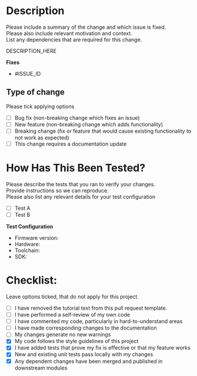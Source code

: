 # Description

Please include a summary of the change and which issue is fixed.<br />
Please also include relevant motivation and context.<br />
List any dependencies that are required for this change.

DESCRIPTION_HERE

**Fixes**
* #ISSUE_ID

## Type of change

Please tick applying options

- [ ] Bug fix (non-breaking change which fixes an issue)
- [ ] New feature (non-breaking change which adds functionality)
- [ ] Breaking change (fix or feature that would cause existing functionality to not work as expected)
- [ ] This change requires a documentation update

# How Has This Been Tested?

Please describe the tests that you ran to verify your changes.<br />
Provide instructions so we can reproduce.<br />
Please also list any relevant details for your test configuration

- [ ] Test A
- [ ] Test B

**Test Configuration**
* Firmware version:
* Hardware:
* Toolchain:
* SDK:

# Checklist:

Leave options ticked, that do not apply for this project.

- [ ] I have removed the tutorial text from this pull request template.
- [ ] I have performed a self-review of my own code
- [ ] I have commented my code, particularly in hard-to-understand areas
- [ ] I have made corresponding changes to the documentation
- [ ] My changes generate no new warnings
- [X] My code follows the style guidelines of this project
- [X] I have added tests that prove my fix is effective or that my feature works
- [X] New and existing unit tests pass locally with my changes
- [X] Any dependent changes have been merged and published in downstream modules
